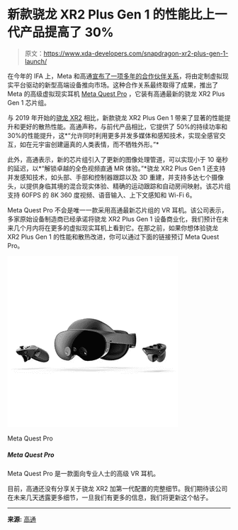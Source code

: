 # 新款骁龙 XR2 Plus Gen 1 的性能比上一代产品提高了 30%

> 原文：<https://www.xda-developers.com/snapdragon-xr2-plus-gen-1-launch/>

在今年的 IFA 上，Meta 和高通[宣布了一项多年的合作伙伴关系](https://www.xda-developers.com/meta-and-qualcomm-will-continue-to-partner-for-new-products/)，将由定制虚拟现实平台驱动的新型高端设备推向市场。这种合作关系最终取得了成果，推出了 Meta 的高级虚拟现实耳机 [Meta Quest Pro](https://www.xda-developers.com/meta-quest-pro-launch/) ，它装有高通最新的骁龙 XR2 Plus Gen 1 芯片组。

与 2019 年开始的[骁龙 XR2](https://www.xda-developers.com/qualcomm-snapdragon-xr2-5g-platform-vr-xr-headsets/) 相比，新款骁龙 XR2 Plus Gen 1 带来了显著的性能提升和更好的散热性能。高通声称，与前代产品相比，它提供了 50%的持续功率和 30%的性能提升，这*“允许同时利用更多并发多媒体和感知技术，实现全感官交互，如在元宇宙创建逼真的人类表情，而不牺牲外形。”*

此外，高通表示，新的芯片组引入了更新的图像处理管道，可以实现小于 10 毫秒的延迟，以*“解锁卓越的全色视频直通 MR 体验。”*骁龙 XR2 Plus Gen 1 还支持并发感知技术，如头部、手部和控制器跟踪以及 3D 重建，并支持多达七个摄像头，以提供身临其境的混合现实体验、精确的运动跟踪和自动房间映射。该芯片组支持 60FPS 的 8K 360 度视频、语音输入、上下文感知和 Wi-Fi 6。

Meta Quest Pro 不会是唯一一款采用高通最新芯片组的 VR 耳机。该公司表示，多家原始设备制造商已经承诺将骁龙 XR2 Plus Gen 1 设备商业化，我们预计在未来几个月内将在更多的虚拟现实耳机上看到它。在那之前，如果你想体验骁龙 XR2 Plus Gen 1 的性能和散热改进，你可以通过下面的链接预订 Meta Quest Pro。

 <picture>![The Meta Quest Pro is a premium VR headset geared toward professionals.](img/55a15e158cc076da4e60196bcc731ee2.png)</picture> 

Meta Quest Pro

##### Meta Quest Pro

Meta Quest Pro 是一款面向专业人士的高级 VR 耳机。

目前，高通还没有分享关于骁龙 XR2 加第一代配置的完整细节。我们期待该公司在未来几天透露更多细节，一旦我们有更多的信息，我们将更新这个帖子。

* * *

**来源:** [高通](https://www.qualcomm.com/news/releases/2022/10/qualcomm-powers-the-next-generation-of-mixed-and-virtual-reality)